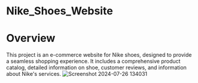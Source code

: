 # Nike_Shoes_Website

# Overview
This project is an e-commerce website for Nike shoes, designed to provide a seamless shopping experience. It includes a comprehensive product catalog, detailed information on  shoe, customer reviews, and information about Nike's services.
![Screenshot 2024-07-26 134031](https://github.com/user-attachments/assets/9324e982-cb53-4dca-9f20-4f7e284ebddb)
